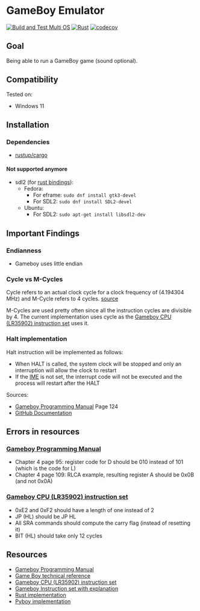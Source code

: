 GameBoy Emulator
================
[![Build and Test Multi OS](https://github.com/sylvaus/gameboy_emulator/actions/workflows/build_and_test_multi_os.yml/badge.svg)](https://github.com/sylvaus/gameboy_emulator/actions/workflows/build_and_test_multi_os.yml)
[![Rust](https://github.com/sylvaus/gameboy_emulator/actions/workflows/coverage.yml/badge.svg)](https://github.com/sylvaus/gameboy_emulator/actions/workflows/coverage.yml)
[![codecov](https://codecov.io/gh/sylvaus/gameboy_emulator/graph/badge.svg?token=ytstiuuAmR)](https://codecov.io/gh/sylvaus/gameboy_emulator)

Goal
----
Being able to run a GameBoy game (sound optional).

Compatibility
-------------
Tested on:

* Windows 11

Installation
------------
### Dependencies

* [rustup/cargo](https://www.rust-lang.org/tools/install)



#### Not supported anymore
* sdl2 (for [rust bindings](https://github.com/Rust-SDL2/rust-sdl2)):
  * Fedora: 
    * For eframe: `sudo dnf install gtk3-devel` 
    * For SDL2: `sudo dnf install SDL2-devel`
  * Ubuntu: 
    * For SDL2: `sudo apt-get install libsdl2-dev`

Important Findings
------------------
### Endianness
* Gameboy uses little endian

### Cycle vs M-Cycles
Cycle refers to an actual clock cycle for a clock frequency of (4.194304 MHz)
and M-Cycle refers to 4 cycles. [source](https://gbdev.io/pandocs/#instruction-set)

M-Cycles are used pretty often since all the instruction cycles are divisible by 4.
The current implementation uses cycle as the [Gameboy CPU (LR35902) instruction set](https://pastraiser.com/cpu/gameboy/gameboy_opcodes.html) uses it.

### Halt implementation
Halt instruction will be implemented as follows:
* When HALT is called, the system clock will be stopped and only an interruption will allow the 
  clock to restart
* If the [IME](https://gbdev.io/pandocs/#ime-interrupt-master-enable-flag-write-only) is not set, the interrupt code will 
  not be executed and the process will restart after the HALT
  
Sources:
* [Gameboy Programming Manual](https://ia803208.us.archive.org/9/items/GameBoyProgManVer1.1/GameBoyProgManVer1.1.pdf) Page 124
* [GitHub Documentation](https://github.com/AntonioND/giibiiadvance/blob/master/docs/TCAGBD.pdf)


Errors in resources
---------------------
### [Gameboy Programming Manual](https://ia803208.us.archive.org/9/items/GameBoyProgManVer1.1/GameBoyProgManVer1.1.pdf)
* Chapter 4 page 95: register code for D should be 010 instead of 101 (which is the code for L)
* Chapter 4 page 109: RLCA example, resulting register A should be 0x0B (and not 0x0A)

### [Gameboy CPU (LR35902) instruction set](https://pastraiser.com/cpu/gameboy/gameboy_opcodes.html)
* 0xE2 and 0xF2 should have a length of one instead of 2
* JP (HL) should be JP HL
* All SRA commands should compute the carry flag (instead of resetting it)
* BIT (HL) should take only 12 cycles


Resources
---------
* [Gameboy Programming Manual](https://ia803208.us.archive.org/9/items/GameBoyProgManVer1.1/GameBoyProgManVer1.1.pdf)
* [Game Boy technical reference](https://gbdev.io/pandocs)
* [Gameboy CPU (LR35902) instruction set](https://pastraiser.com/cpu/gameboy/gameboy_opcodes.html)
* [Gameboy Instruction set with explanation](https://meganesulli.com/generate-gb-opcodes/)
* [Rust implementation](https://mattbruv.github.io/gameboy-crust/)
* [Pyboy implementation](https://github.com/Baekalfen/PyBoy)
